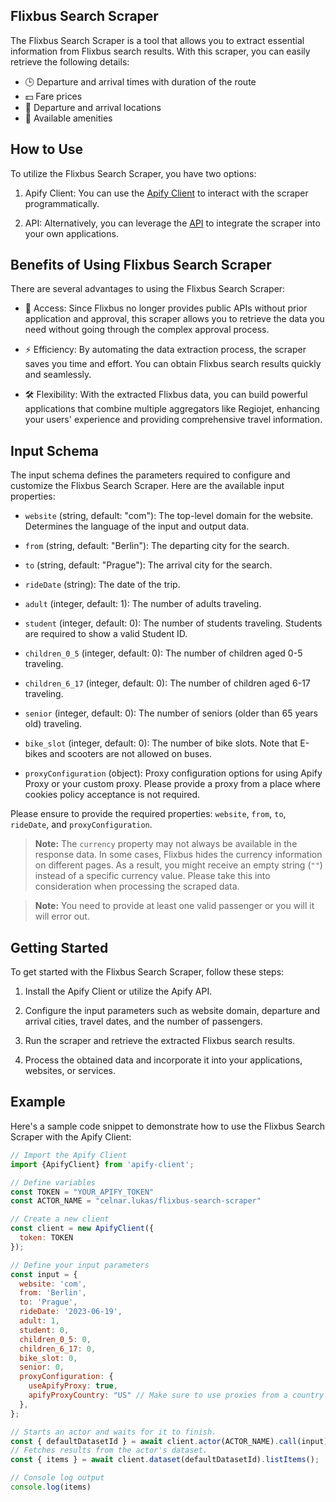 ## Flixbus Search Scraper

The Flixbus Search Scraper is a tool that allows you to extract essential information from Flixbus search results. With this scraper, you can easily retrieve the following details:

- 🕒 Departure and arrival times with duration of the route
- 💵 Fare prices
- 🚏 Departure and arrival locations
- 📶 Available amenities

## How to Use

To utilize the Flixbus Search Scraper, you have two options:

1. Apify Client: You can use the [Apify Client](https://docs.apify.com/api/client/js/) to interact with the scraper programmatically.

2. API: Alternatively, you can leverage the [API](https://docs.apify.com/academy/api/run-actor-and-retrieve-data-via-api) to integrate the scraper into your own applications.

## Benefits of Using Flixbus Search Scraper

There are several advantages to using the Flixbus Search Scraper:

- 🚀 Access: Since Flixbus no longer provides public APIs without prior application and approval, this scraper allows you to retrieve the data you need without going through the complex approval process.

- ⚡️ Efficiency: By automating the data extraction process, the scraper saves you time and effort. You can obtain Flixbus search results quickly and seamlessly.

- 🛠 Flexibility: With the extracted Flixbus data, you can build powerful applications that combine multiple aggregators like Regiojet, enhancing your users' experience and providing comprehensive travel information.

## Input Schema

The input schema defines the parameters required to configure and customize the Flixbus Search Scraper. Here are the available input properties:

- `website` (string, default: "com"): The top-level domain for the website. Determines the language of the input and output data.

- `from` (string, default: "Berlin"): The departing city for the search.

- `to` (string, default: "Prague"): The arrival city for the search.

- `rideDate` (string): The date of the trip.

- `adult` (integer, default: 1): The number of adults traveling.

- `student` (integer, default: 0): The number of students traveling. Students are required to show a valid Student ID.

- `children_0_5` (integer, default: 0): The number of children aged 0-5 traveling.

- `children_6_17` (integer, default: 0): The number of children aged 6-17 traveling.

- `senior` (integer, default: 0): The number of seniors (older than 65 years old) traveling.

- `bike_slot` (integer, default: 0): The number of bike slots. Note that E-bikes and scooters are not allowed on buses.

- `proxyConfiguration` (object): Proxy configuration options for using Apify Proxy or your custom proxy. Please provide a proxy from a place where cookies policy acceptance is not required.

Please ensure to provide the required properties: `website`, `from`, `to`, `rideDate`, and `proxyConfiguration`.

> **Note:** The `currency` property may not always be available in the response data. In some cases, Flixbus hides the currency information on different pages. As a result, you might receive an empty string (`""`) instead of a specific currency value. Please take this into consideration when processing the scraped data.

> **Note:** You need to provide at least one valid passenger or you will it will error out.


## Getting Started

To get started with the Flixbus Search Scraper, follow these steps:

1. Install the Apify Client or utilize the Apify API.

2. Configure the input parameters such as website domain, departure and arrival cities, travel dates, and the number of passengers.

3. Run the scraper and retrieve the extracted Flixbus search results.

4. Process the obtained data and incorporate it into your applications, websites, or services.

## Example

Here's a sample code snippet to demonstrate how to use the Flixbus Search Scraper with the Apify Client:

```javascript
// Import the Apify Client
import {ApifyClient} from 'apify-client';

// Define variables
const TOKEN = "YOUR_APIFY_TOKEN"
const ACTOR_NAME = "celnar.lukas/flixbus-search-scraper"

// Create a new client
const client = new ApifyClient({
  token: TOKEN
});

// Define your input parameters
const input = {
  website: 'com',
  from: 'Berlin',
  to: 'Prague',
  rideDate: '2023-06-19',
  adult: 1,
  student: 0,
  children_0_5: 0,
  children_6_17: 0,
  bike_slot: 0,
  senior: 0,
  proxyConfiguration: {
    useApifyProxy: true,
    apifyProxyCountry: "US" // Make sure to use proxies from a country where cookies policy acceptance isnt required
  },
};

// Starts an actor and waits for it to finish.
const { defaultDatasetId } = await client.actor(ACTOR_NAME).call(input);
// Fetches results from the actor's dataset.
const { items } = await client.dataset(defaultDatasetId).listItems();

// Console log output
console.log(items)
```